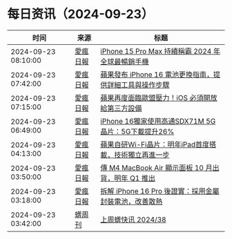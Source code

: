 ﻿# 每日资讯（2024-09-23）

|时间|来源|标题|
|---|---|---|
|2024-09-23 08:10:00|[愛瘋日報](http://www.iphonetaiwan.org/feeds/posts/default)|[iPhone 15 Pro Max 持續稱霸 2024 年全球最暢銷手機](https://www.iphonetaiwan.org/2024/09/iphone-15-pro-max-global-top-sales-2024.html)|
|2024-09-23 07:42:00|[愛瘋日報](http://www.iphonetaiwan.org/feeds/posts/default)|[蘋果發布 iPhone 16 電池更換指南，提供詳細工具與操作步驟](https://www.iphonetaiwan.org/2024/09/iphone-16-battery-replacement-guide.html)|
|2024-09-23 07:15:00|[愛瘋日報](http://www.iphonetaiwan.org/feeds/posts/default)|[蘋果再度面臨歐盟壓力！iOS 必須開放給第三方設備](https://www.iphonetaiwan.org/2024/09/apple-eu-warning-ios-interoperability.html)|
|2024-09-23 06:49:00|[愛瘋日報](http://www.iphonetaiwan.org/feeds/posts/default)|[iPhone 16獨家使用高通SDX71M 5G晶片：5G下載提升26%](https://www.iphonetaiwan.org/2024/09/iphone-16-5g-chip.html)|
|2024-09-23 04:13:00|[愛瘋日報](http://www.iphonetaiwan.org/feeds/posts/default)|[蘋果自研Wi-Fi晶片：明年iPad首度搭載，技術獨立再進一步](https://www.iphonetaiwan.org/2024/09/apple-self-developed-wifi-chip.html)|
|2024-09-23 03:50:00|[愛瘋日報](http://www.iphonetaiwan.org/feeds/posts/default)|[傳 M4 MacBook Air 顯示面板 10 月出貨，明年 Q1 推出](https://www.iphonetaiwan.org/2024/09/m4-macbook-air-launch.html)|
|2024-09-23 03:18:00|[愛瘋日報](http://www.iphonetaiwan.org/feeds/posts/default)|[拆解 iPhone 16 Pro 後證實：採用金屬封裝電池，改善散熱](https://www.iphonetaiwan.org/2024/09/iphone-16-pro-teardown.html)|
|2024-09-23 03:42:00|[蠎周刊](https://weekly.pychina.org/feeds/all.atom.xml)|[上周蠎快讯 2024/38](https://weekly.pychina.org/pyrecap/pyrw-2438.html)|
